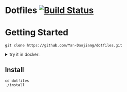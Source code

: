 # Dotfiles [![Build Status](https://github.com/Yan-Daojiang/dotfiles/workflows/CI/badge.svg)](https://github.com/Yan-Daojiang/dotfiles/actions?query=workflow%3ACI)

# Getting Started
```
git clone https://github.com/Yan-Daojiang/dotfiles.git
```

<details>
<summary>try it in docker:</summary>

```bash
# current directory is dotfiles
docker build -t my-dotfiles -f ./docker/Dockerfile .
docker run --rm -it my-dotfiles
```

</details>

## Install
``` 
cd dotfiles
./install
```

